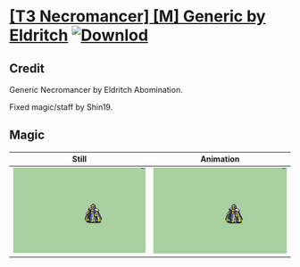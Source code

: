 # [\[T3 Necromancer\] \[M\] Generic by Eldritch](./) [![Downlod](https://img.shields.io/badge/Download--red?style=social&logo=github)](https://minhaskamal.github.io/DownGit/#/home?url=https://github.com/Klokinator/FE-Repo/tree/main/Battle%20Animations%2FMagi%20-%20Dark-Type%2F%5BT3%20Necromancer%5D%20%5BM%5D%20Generic%20by%20Eldritch%2F6.%20Magic)

## Credit

Generic Necromancer by Eldritch Abomination. 

Fixed magic/staff by Shin19.

## Magic

| Still | Animation |
| :---: | :-------: |
| ![Magic still](./Magic_000.png) | ![Magic animation](./Magic.gif) |

